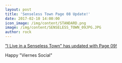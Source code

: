 ```yaml
---
layout: post
title: 'Senseless Town Page 08 Update!'
date: 2017-02-10 14:00:00 
icon_image: /img/content/STANDARD.png
image: /img/content/SENSELESS_TOWN_09JPG.JPG
author: rock
---
```



["I Live in a Senseless Town" has updated with Page 09!](/comics/senseless+town_09/)

Happy "Viernes Social"
